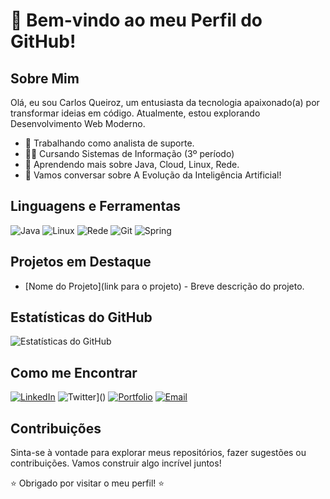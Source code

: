 <!-- Seu Nome -->
# 👋 Bem-vindo ao meu Perfil do GitHub!

## Sobre Mim
Olá, eu sou Carlos Queiroz, um entusiasta da tecnologia apaixonado(a) por transformar ideias em código. Atualmente, estou explorando Desenvolvimento Web Moderno.

- 💼 Trabalhando como analista de suporte.
- 👨‍🎓 Cursando Sistemas de Informação (3º período)
- 🌱 Aprendendo mais sobre Java, Cloud, Linux, Rede.
- 💬 Vamos conversar sobre A Evolução da Inteligência Artificial!

## Linguagens e Ferramentas
![Java](https://img.shields.io/badge/-Java-red?style=flat&logo=java&logoColor=white)
![Linux](https://img.shields.io/badge/-Linux-black?style=flat&logo=linux&logoColor=white)
![Rede](https://img.shields.io/badge/-Rede-0078d4?style=flat&logo=internet-explorer&logoColor=white)
![Git](https://img.shields.io/badge/-Git-black?style=flat-square&logo=git)
![Spring](https://img.shields.io/badge/-Spring-brightgreen?style=flat&logo=spring&logoColor=white)

## Projetos em Destaque
- [Nome do Projeto](link para o projeto) - Breve descrição do projeto.

## Estatísticas do GitHub
![Estatísticas do GitHub](https://github-readme-stats.vercel.app/api?username=QueirozCarlos&show_icons=true&hide=contribs,prs)

## Como me Encontrar
[![LinkedIn](https://img.shields.io/badge/-LinkedIn-blue?style=flat-square&logo=linkedin&logoColor=white)](https://www.linkedin.com/in/carlos-queiroz27/)
![Twitter](https://img.shields.io/badge/-Twitter-1ca0f1?style=flat-square&logo=twitter&logoColor=white)]()
[![Portfolio](https://img.shields.io/badge/-Portfolio-black?style=flat-square)]()
[![Email](https://img.shields.io/badge/-Email-red?style=flat-square)](carlos.aqrodrigues@hotmail.com)

## Contribuições
Sinta-se à vontade para explorar meus repositórios, fazer sugestões ou contribuições. Vamos construir algo incrível juntos!

⭐️ Obrigado por visitar o meu perfil! ⭐️
